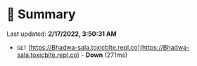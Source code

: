 # 📖 Summary
Last updated: **2/17/2022, 3:50:31 AM**

- `GET` [https://Bhadwa-sala.toxicblte.repl.co](https://Bhadwa-sala.toxicblte.repl.co) - **Down** (271ms)
